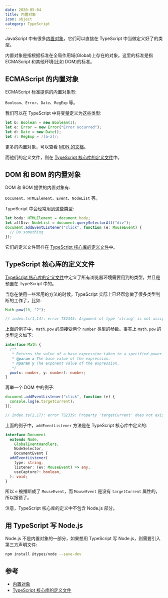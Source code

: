 ```yaml
---
date: 2020-05-04
title: 内置对象
icon: object
category: TypeScript
---
```


JavaScript 中有很多[内置对象][]，它们可以直接在 TypeScript 中当做定义好了的类型。

内置对象是指根据标准在全局作用域(Global)上存在的对象。这里的标准是指 ECMAScript 和其他环境(比如 DOM)的标准。

<!-- more -->

## ECMAScript 的内置对象

ECMAScript 标准提供的内置对象有:

`Boolean`、`Error`、`Date`、`RegExp` 等。

我们可以在 TypeScript 中将变量定义为这些类型:

```ts
let b: Boolean = new Boolean(1);
let e: Error = new Error("Error occurred");
let d: Date = new Date();
let r: RegExp = /[a-z]/;
```

更多的内置对象，可以查看 [MDN 的文档][内置对象]。

而他们的定义文件，则在 [TypeScript 核心库的定义文件][]中。

## DOM 和 BOM 的内置对象

DOM 和 BOM 提供的内置对象有:

`Document`、`HTMLElement`、`Event`、`NodeList` 等。

TypeScript 中会经常用到这些类型:

```ts
let body: HTMLElement = document.body;
let allDiv: NodeList = document.querySelectorAll("div");
document.addEventListener("click", function (e: MouseEvent) {
  // Do something
});
```

它们的定义文件同样在 [TypeScript 核心库的定义文件][]中。

## TypeScript 核心库的定义文件

[TypeScript 核心库的定义文件][]中定义了所有浏览器环境需要用到的类型，并且是预置在 TypeScript 中的。

当您在使用一些常用的方法的时候，TypeScript 实际上已经帮您做了很多类型判断的工作了，比如:

```ts
Math.pow(10, "2");

// index.ts(1,14): error TS2345: Argument of type 'string' is not assignable to parameter of type 'number'.
```

上面的例子中，`Math.pow` 必须接受两个 `number` 类型的参数。事实上 `Math.pow` 的类型定义如下:

```ts
interface Math {
  /**
   * Returns the value of a base expression taken to a specified power.
   * @param x The base value of the expression.
   * @param y The exponent value of the expression.
   */
  pow(x: number, y: number): number;
}
```

再举一个 DOM 中的例子:

```ts
document.addEventListener("click", function (e) {
  console.log(e.targetCurrent);
});

// index.ts(2,17): error TS2339: Property 'targetCurrent' does not exist on type 'MouseEvent'.
```

上面的例子中，`addEventListener` 方法是在 TypeScript 核心库中定义的:

```ts
interface Document
  extends Node,
    GlobalEventHandlers,
    NodeSelector,
    DocumentEvent {
  addEventListener(
    type: string,
    listener: (ev: MouseEvent) => any,
    useCapture?: boolean,
  ): void;
}
```

所以 `e` 被推断成了 `MouseEvent`，而 `MouseEvent` 是没有 `targetCurrent` 属性的，所以报错了。

注意，TypeScript 核心库的定义中不包含 Node.js 部分。

## 用 TypeScript 写 Node.js

Node.js 不是内置对象的一部分，如果想用 TypeScript 写 Node.js，则需要引入第三方声明文件:

```bash
npm install @types/node --save-dev
```

## 参考

- [内置对象][]
- [TypeScript 核心库的定义文件][]

[内置对象]: https://developer.mozilla.org/en-US/docs/Web/JavaScript/Reference/Global_Objects
[typescript 核心库的定义文件]: https://github.com/Microsoft/TypeScript/tree/master/src/lib
